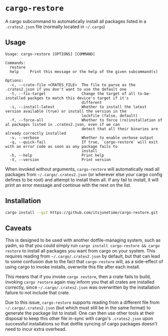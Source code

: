 # `cargo-restore`

A cargo subcommand to automatically install all packages listed in a `.crates2.json` file (normally located in `~/.cargo`)

## Usage

```
Usage: cargo-restore [OPTIONS] [COMMAND]

Commands:
  restore
  help     Print this message or the help of the given subcommand(s)

Options:
  -c, --crate-file <CRATES_FILE>  The file to parse as the .crates2.json if you don't want to use the default one
  -t, --fix-target                Change the target of all to-be-installed packges to match this device's target if it's
                                  different
  -i, --install-latest            Whether to install the latest version available (true) or install the version in the
                                  lockfile (false, default)
  -f, --force-all                 Whether to force (re)installation of al packages listed in .crates2.json, even if we can
                                  detect that all their binaries are already correctly installed
  -v, --verbose                   Whether to enable verbose output
  -q, --quick-fail                If true, `cargo-restore` will exit with an error code as soon as any package fails to
                                  install
  -h, --help                      Print help
  -V, --version                   Print version
```

When invoked without arguments, `cargo-restore` will automatically read all packages from `~/.cargo/.crates2.json` (or wherever else your cargo config defines to be root) and attempt to install them all. If any fail to install, it will print an error message and continue with the next on the list.

## Installation
```bash
cargo install --git https://github.com/itsjunetime/cargo-restore.git
```

## Caveats
This is designed to be used with another dotfile-managing system, such as yadm, so that you could simply run `cargo install cargo-restore && cargo restore` to install all packages you want from cargo on your system. This requires reading from `~/.cargo/.crates2.json` by default, but that can lead to some confusion due to the fact that `cargo-restore` will, as a side-effect of using cargo to invoke installs, overwrite this file after each install.

This means that if you invoke `cargo restore`, then a crate fails to build, invoking `cargo restore` again may inform you that all crates are installed correctly, since `~/.cargo/.crates2.json` was overwritten by the installation failure to not include that crate.

Due to this issue, `cargo-restore` supports reading from a different file from `~/.cargo/.crates2.json` (but which must still be in the same format) to generate the package list to install. One can then use other tools at their disposal to keep this other file in-sync with cargo's `.crates2.json` upon successful installations so that dotfile syncing of cargo packages doesn't need to incur extra overhead.
